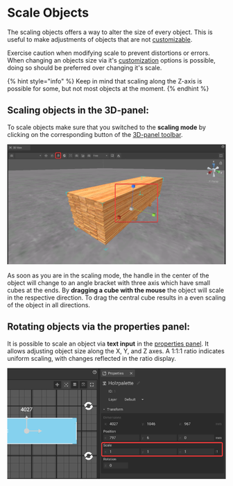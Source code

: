 # Scale Objects

The scaling objects offers a way to alter the size of every object. This is useful to make adjustments of objects that are not [customizable](customizable-machines.md).

Exercise caution when modifying scale to prevent distortions or errors. When changing an objects size via it's [customization](customizable-machines.md) options is possible, doing so should be preferred over changing it's scale.   

{% hint style="info" %}
Keep in mind that scaling along the Z-axis is possible for some, but not most objects at the moment.
{% endhint %}

## Scaling objects in the 3D-panel:

To scale objects make sure that you switched to the **scaling mode** by clicking on the corresponding button of the [3D-panel toolbar](../user-interface/the-3d-panel.md#the-toolbar-of-the-3d-panel).

![](../../../.gitbook/assets/iVP_Planning_ObjectInteraction_3DScaleObjects.png)

As soon as you are in the scaling mode, the handle in the center of the object will change to an angle bracket with three axis which have small cubes at the ends. By **dragging a cube with the mouse** the object will scale in the respective direction. To drag the central cube results in a even scaling of the object in all directions.

## Rotating objects via the properties panel:

It is possible to scale an object via **text input** in the [properties panel](../user-interface/the-properties-panel.md). It allows adjusting object size along the X, Y, and Z axes. A 1:1:1 ratio indicates uniform scaling, with changes reflected in the ratio display.

![](../../../.gitbook/assets/iVP_Planning_ObjectInteraction_PropertiesScaleObjects.png)

